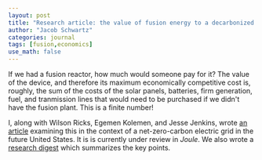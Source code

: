 ```yaml
---
layout: post
title: "Research article: the value of fusion energy to a decarbonized US electric grid"
author: "Jacob Schwartz"
categories: journal
tags: [fusion,economics]
use_math: false
---
```


If we had a fusion reactor, how much would someone pay for it? 
The value of the device, and therefore its maximum economically competitive cost is, roughly, the sum of the costs of the solar panels, batteries, firm generation, fuel, and tranmission lines that would need to be purchased if we didn't have the fusion plant.
This is a finite number!

I, along with Wilson Ricks, Egemen Kolemen, and Jesse Jenkins, wrote [an article](https://arxiv.org/abs/2209.09373) examining this in the context of a net-zero-carbon electric grid in the future United States.
It is is currently under review in _Joule_.
We also wrote a [research digest](https://control.princeton.edu/wp-content/uploads/sites/418/2022/10/Research_Digest-Value_of_Fusion.pdf) which summarizes the key points.
